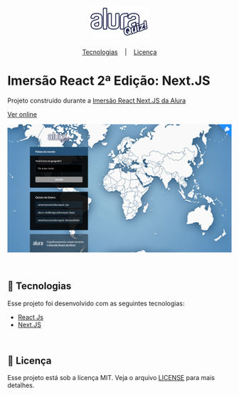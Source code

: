 <h1 align="center">
  <img alt="Logo Alura Quiz" src=".github/logoAlura.png" /> 
</h1>

<p align="center">
  <a href="#-tecnologias">Tecnologias</a> &nbsp;&nbsp;&nbsp;|&nbsp;&nbsp;&nbsp;
  <a href="#-licença">Licença</a>
</p>

# Imersão React 2ª Edição: Next.JS 
Projeto construído durante a <a href="https://github.com/alura-challenges/aluraquiz-base">Imersão React Next.JS da Alura</a>

<a href="https://quiz-geografia.brunobecoski.vercel.app">Ver online</a>

<p align="center">
  <img alt="Alura Quiz Home" src=".github/quizGeografia.png" />
</p>

<br/>

## 🚀 Tecnologias 

Esse projeto foi desenvolvido com as seguintes tecnologias:

* [React Js](https://reactjs.org)
* [Next.JS](https://nextjs.org)

<br/>

## 📝 Licença 
Esse projeto está sob a licença MIT. Veja o arquivo [LICENSE](LICENSE.md) para mais detalhes.
